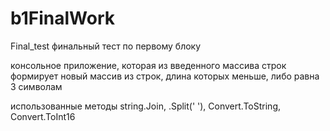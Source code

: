 # b1FinalWork
Final_test
финальный тест по первому блоку

консольное приложение, которая из введенного массива строк формирует новый массив из строк, длина которых меньше, либо равна 3 символам


использованные методы string.Join, .Split(' '), Convert.ToString, Convert.ToInt16